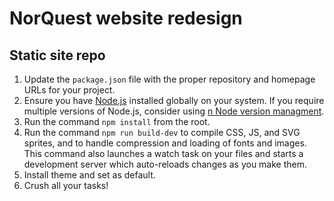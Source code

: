 # NorQuest website redesign
## Static site repo
1. Update the `package.json` file with the proper repository and homepage URLs for your project.
1. Ensure you have [Node.js](https://nodejs.org/en/download/) installed globally on your system. If you require multiple versions of Node.js, consider using [n Node version managment](https://github.com/tj/n).
1. Run the command `npm install` from the root.
1. Run the command `npm run build-dev` to compile CSS, JS, and SVG sprites, and to handle compression and loading of fonts and images. This command also launches a watch task on your files and starts a development server which auto-reloads changes as you make them.
1. Install theme and set as default.
1. Crush all your tasks!